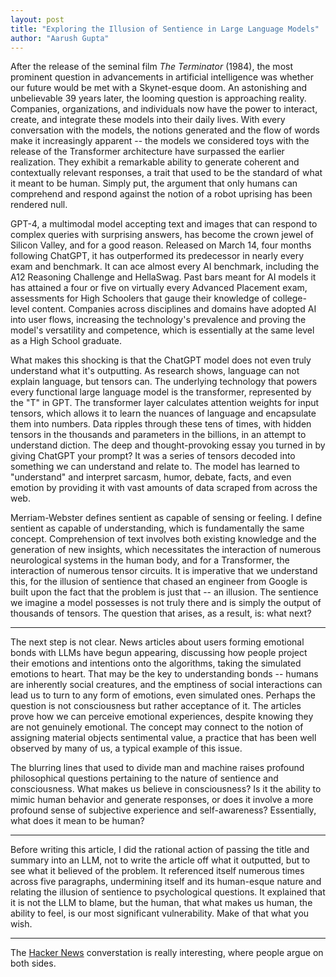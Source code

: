 ```yaml
---
layout: post
title: "Exploring the Illusion of Sentience in Large Language Models"
author: "Aarush Gupta"
---
```


After the release of the seminal film *The Terminator* (1984), the most prominent question in advancements in artificial intelligence was whether our future would be met with a Skynet-esque doom. An astonishing and unbelievable 39 years later, the looming question is approaching reality. Companies, organizations, and individuals now have the power to interact, create, and integrate these models into their daily lives. With every conversation with the models, the notions generated and the flow of words make it increasingly apparent -- the models we considered toys with the release of the Transformer architecture have surpassed the earlier realization. They exhibit a remarkable ability to generate coherent and contextually relevant responses, a trait that used to be the standard of what it meant to be human. Simply put, the argument that only humans can comprehend and respond against the notion of a robot uprising has been rendered null. 

GPT-4, a multimodal model accepting text and images that can respond to complex queries with surprising answers, has become the crown jewel of Silicon Valley, and for a good reason. Released on March 14, four months following ChatGPT, it has outperformed its predecessor in nearly every exam and benchmark. It can ace almost every AI benchmark, including the A12 Reasoning Challenge and HellaSwag. Past bars meant for AI models it has attained a four or five on virtually every Advanced Placement exam, assessments for High Schoolers that gauge their knowledge of college-level content. Companies across disciplines and domains have adopted AI into user flows, increasing the technology's prevalence and proving the model's versatility and competence, which is essentially at the same level as a High School graduate.

What makes this shocking is that the ChatGPT model does not even truly understand what it's outputting. As research shows, language can not explain language, but tensors can. The underlying technology that powers every functional large language model is the transformer, represented by the "T" in GPT. The transformer layer calculates attention weights for input tensors, which allows it to learn the nuances of language and encapsulate them into numbers. Data ripples through these tens of times, with hidden tensors in the thousands and parameters in the billions, in an attempt to understand diction. The deep and thought-provoking essay you turned in by giving ChatGPT your prompt? It was a series of tensors decoded into something we can understand and relate to. The model has learned to "understand" and interpret sarcasm, humor, debate, facts, and even emotion by providing it with vast amounts of data scraped from across the web.

Merriam-Webster defines sentient as capable of sensing or feeling. I define sentient as capable of understanding, which is fundamentally the same concept. Comprehension of text involves both existing knowledge and the generation of new insights, which necessitates the interaction of numerous neurological systems in the human body, and for a Transformer, the interaction of numerous tensor circuits. It is imperative that we understand this, for the illusion of sentience that chased an engineer from Google is built upon the fact that the problem is just that -- an illusion. The sentience we imagine a model possesses is not truly there and is simply the output of thousands of tensors. The question that arises, as a result, is: what next?

---

The next step is not clear. News articles about users forming emotional bonds with LLMs have begun appearing, discussing how people project their emotions and intentions onto the algorithms, taking the simulated emotions to heart. That may be the key to understanding bonds -- humans are inherently social creatures, and the emptiness of social interactions can lead us to turn to any form of emotions, even simulated ones. Perhaps the question is not consciousness but rather acceptance of it. The articles prove how we can perceive emotional experiences, despite knowing they are not genuinely emotional. The concept may connect to the notion of assigning material objects sentimental value, a practice that has been well observed by many of us, a typical example of this issue.

The blurring lines that used to divide man and machine raises profound philosophical questions pertaining to the nature of sentience and consciousness. What makes us believe in consciousness? Is it the ability to mimic human behavior and generate responses, or does it involve a more profound sense of subjective experience and self-awareness? Essentially, what does it mean to be human? 

---

Before writing this article, I did the rational action of passing the title and summary into an LLM, not to write the article off what it outputted, but to see what it believed of the problem. It referenced itself numerous times across five paragraphs, undermining itself and its human-esque nature and relating the illusion of sentience to psychological questions. It explained that it is not the LLM to blame, but the human, that what makes us human, the ability to feel, is our most significant vulnerability. Make of that what you wish.

---

The [Hacker News](https://news.ycombinator.com/item?id=36378381) converstation is really interesting, where people argue on both sides. 
